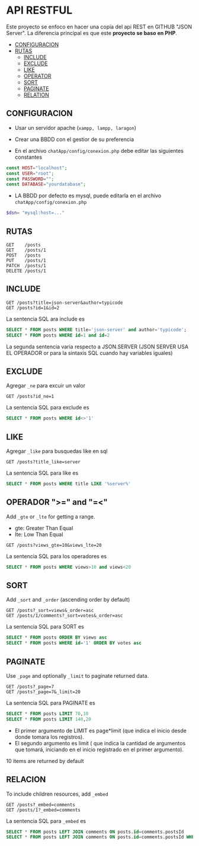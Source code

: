 
# API RESTFUL
Este proyecto se enfoco en hacer una copia del api REST en GITHUB "JSON Server".
La diferencia principal es que este **proyecto se baso en PHP**.

* <a href="configuracion">CONFIGURACION</a>
* <a href="rutas">RUTAS</a>
    * <a href="#include">INCLUDE</a>
    * <a href="#exclude">EXCLUDE</a>
    * <a href="#like">LIKE</a>
    * <a href="#operator">OPERATOR</a>
    * <a href="#sort">SORT</a>
    * <a href="#paginate">PAGINATE</a>
    * <a href="#relation">RELATION</a>


## <span id="configuracion">CONFIGURACION</span>
* Usar un servidor apache (`xampp, lampp, laragon`)
* Crear una BBDD con el gestior de su preferencia

* En el archivo `chatApp/config/conexion.php` debe editar las siguientes constantes
```php
const HOST="localhost";
const USER="root";
const PASSWORD="";
const DATABASE="yourdatabase";
```
* LA BBDD por defecto es mysql, puede editarla en el archivo `chatApp/config/conexion.php`
```php 
$dsn= "mysql:host=..."
```
## <span id="rutas">RUTAS</span>
```
GET    /posts
GET    /posts/1
POST   /posts
PUT    /posts/1
PATCH  /posts/1
DELETE /posts/1
```
## <span id="include">INCLUDE</span>
```
GET /posts?title=json-server&author=typicode
GET /posts?id=1&id=2
```
La sentencia SQL ara include es
```sql
SELECT * FROM posts WHERE title='json-server' and author='typicode';
SELECT * FROM posts WHERE id=1 and id=2
```
La segunda sentencia varia respecto a JSON.SERVER (JSON SERVER USA EL OPERADOR or para la sintaxis SQL cuando hay variables iguales)
## <span id="exclude">EXCLUDE</span>
Agregar `_ne` para excuir un valor
```
GET /posts?id_ne=1
```
La sentencia SQL para exclude es
```sql
SELECT * FROM posts WHERE id<>'1'
```
## <span id="like">LIKE</span>
Agregar `_like` para busquedas like en sql
```
GET /posts?title_like=server
```
La sentencia SQL para like es
```sql
SELECT * FROM posts WHERE title LIKE '%server%'
```

## <span id="operator">OPERADOR ">=" and "=<"</span>
Add `_gte` or `_lte` for getting a range.
* gte: Greater Than Equal
* lte: Low Than Equal

```
GET /posts?views_gte=10&views_lte=20
```
La sentencia SQL para los operadores es
```sql
SELECT * FROM posts WHERE views>10 and views<20
```


## <span id="sort">SORT</span>
Add `_sort` and `_order` (ascending order by default)
```
GET /posts?_sort=views&_order=asc
GET /posts/1/comments?_sort=votes&_order=asc
```
La sentencia SQL para SORT es
```sql
SELECT * FROM posts ORDER BY views asc
SELECT * FROM posts WHERE id='1' ORDER BY votes asc
```

## <span id="paginate">PAGINATE</span>
Use `_page` and optionally `_limit` to paginate returned data.

```
GET /posts?_page=7
GET /posts?_page=7&_limit=20
```
La sentencia SQL para PAGINATE es
```sql
SELECT * FROM posts LIMIT 70,10
SELECT * FROM posts LIMIT 140,20
```
* El primer argumento de LIMIT es page*limit (que indica el inicio desde donde tomara los registros).
* El segundo argumento es limit ( que indica la cantidad de argumentos que tomará, iniciando en el inicio registrado en el primer argumento).

10 items are returned by default

## <span id="relation">RELACION</span>
To include children resources, add `_embed`
```
GET /posts?_embed=comments
GET /posts/1?_embed=comments
```
La sentencia SQL para `_embed` es
```sql
SELECT * FROM posts LEFT JOIN comments ON posts.id=comments.postsId
SELECT * FROM posts LEFT JOIN comments ON posts.id=comments.postsId WHERE posts.id='1'
```
